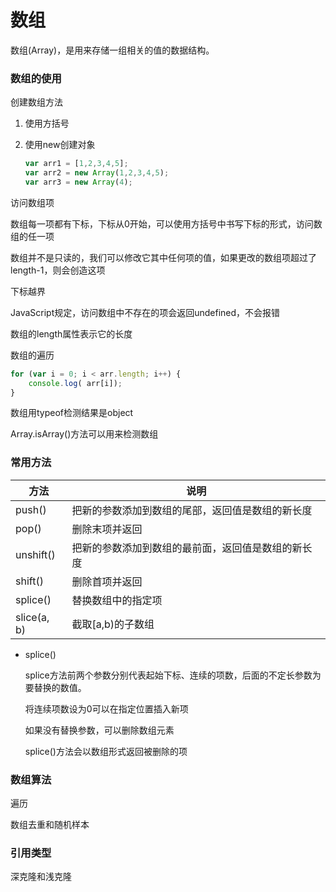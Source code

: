 # 数组

数组(Array)，是用来存储一组相关的值的数据结构。

### 数组的使用

创建数组方法

1. 使用方括号

2. 使用new创建对象

   ```javascript
   var arr1 = [1,2,3,4,5];
   var arr2 = new Array(1,2,3,4,5);
   var arr3 = new Array(4);
   ```

访问数组项

数组每一项都有下标，下标从0开始，可以使用方括号中书写下标的形式，访问数组的任一项

数组并不是只读的，我们可以修改它其中任何项的值，如果更改的数组项超过了length-1，则会创造这项

下标越界

JavaScript规定，访问数组中不存在的项会返回undefined，不会报错

数组的length属性表示它的长度

数组的遍历

```javascript
for (var i = 0; i < arr.length; i++) {
	console.log( arr[i]);
}
```

数组用typeof检测结果是object

Array.isArray()方法可以用来检测数组

### 常用方法

| 方法        | 说明                                               |
| ----------- | -------------------------------------------------- |
| push()      | 把新的参数添加到数组的尾部，返回值是数组的新长度   |
| pop()       | 删除末项并返回                                     |
| unshift()   | 把新的参数添加到数组的最前面，返回值是数组的新长度 |
| shift()     | 删除首项并返回                                     |
| splice()    | 替换数组中的指定项                                 |
| slice(a, b) | 截取[a,b)的子数组                                  |

* splice()

  splice方法前两个参数分别代表起始下标、连续的项数，后面的不定长参数为要替换的数值。

  将连续项数设为0可以在指定位置插入新项

  如果没有替换参数，可以删除数组元素

  splice()方法会以数组形式返回被删除的项

### 数组算法

遍历

数组去重和随机样本

### 引用类型

深克隆和浅克隆